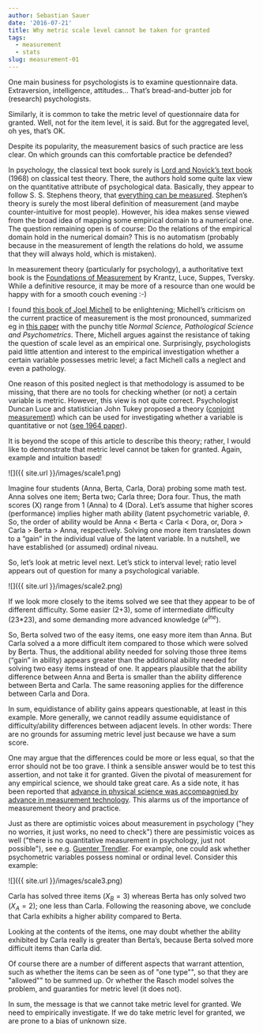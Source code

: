 ```yaml
---
author: Sebastian Sauer
date: '2016-07-21'
title: Why metric scale level cannot be taken for granted
tags:
  - measurement
  - stats
slug: measurement-01
---
```



One main business for psychologists is to examine questionnaire data. Extraversion, intelligence, attitudes… That’s bread-and-butter job for (research) psychologists.

Similarly, it is common to take the metric level of questionnaire data for granted. Well, not  for the item level, it is said. But for the aggregated level, oh yes, that’s OK.

Despite its popularity, the measurement basics of such practice are less clear. On which grounds can this comfortable practice be defended?

In psychology, the classical text book surely is [Lord and Novick’s text book](https://books.google.de/books?id=0nkMX_MqEQ4C&dq=Statistical+Theories+of+Mental+Test+Scores&hl=de&sa=X&ved=0ahUKEwjo1LWVkpPOAhUdM8AKHYIHBE0Q6AEIHDAA) (1968) on classical test theory. There, the authors hold some quite lax view on the quantitative attribute of psychological data. Basically, they appear to follow S. S. Stephens theory, that [everything can be measured](https://en.wikipedia.org/wiki/Level_of_measurement). Stephen’s theory is surely the most liberal definition of measurement (and maybe counter-intuitive for most people). However, his idea makes sense viewed from the broad idea of mapping some empirical domain to a numerical one. The question remaining open is of course: Do the relations of the empirical domain hold in the numerical domain? This is no automatism (probably because in the measurement of length the relations do hold, we assume that they will always hold, which is mistaken).

In measurement theory (particularly for psychology), a authoritative text book is the [Foundations of Measurement](https://books.google.de/books?id=rdNFAAAAYAAJ&q=foundations+of+measurement&dq=foundations+of+measurement&hl=de&sa=X&ved=0ahUKEwipgenOk5POAhVDDMAKHcojBTEQ6AEINDAD) by Krantz, Luce, Suppes, Tversky. While a definitive resource, it may be more of a resource than one would be happy with for a smooth couch evening :-)

I found [this book of Joel Michell](https://books.google.de/books?id=yOjJAgAAQBAJ&printsec=frontcover&dq=joel+michell+measurement&hl=de&sa=X&ved=0ahUKEwjMldOKlJPOAhVKLsAKHXGEB3kQ6AEIJzAB#v=onepage&q=joel%20michell%20measurement&f=false) to be enlightening; Michell’s criticism on the current practice of measurement is the most pronounced, summarized eg in [this paper](http://tap.sagepub.com/content/10/5/639.short) with the punchy title *Normal Science, Pathological Science and Psychometrics*. There, Michell argues against the resistance of taking the question of scale level as an empirical one. Surprisingly, psychologists paid little attention and interest to the empirical investigation whether a certain variable possesses metric level; a fact Michell calls a neglect and even a pathology.

One reason of this posited neglect is that methodology is assumed to be missing, that there are no tools for checking whether (or not) a certain variable is metric. However, this view is not quite correct. Psychologist Duncan Luce and statistician John Tukey proposed a theory ([conjoint measurement](https://en.wikipedia.org/wiki/Theory_of_conjoint_measurement)) which can be used for investigating whether a variable is quantitative or not ([see 1964 paper](http://www.sciencedirect.com/science/article/pii/002224966490015X)).

It is beyond the scope of this article to describe this theory; rather, I would like to demonstrate that metric level cannot be taken for granted. Again, example and intuition based!

 
![]({{ site.url }}/images/scale1.png)

 

Imagine four students (Anna, Berta, Carla, Dora) probing some math test. Anna solves one item; Berta two; Carla three; Dora four. Thus, the math scores (X) range from 1 (Anna) to 4 (Dora). Let’s assume that higher scores (performance) implies higher math ability (latent psychometric variable, $\theta$. So, the order of ability would be Anna < Berta < Carla < Dora, or, Dora > Carla > Berta > Anna, respectively. Solving one more item translates down to a “gain” in the individual value of the latent variable. In a nutshell, we have established (or assumed) ordinal niveau.

So, let’s look at metric level next. Let’s stick to interval level; ratio level appears out of question for many a psychological variable.

![]({{ site.url }}/images/scale2.png)

 

If we look more closely to the items solved we see that they appear to be of different difficulty. Some easier (2+3), some of intermediate difficulty (23*23), and some demanding more advanced knowledge ($e^{lne}$).

So, Berta solved two of the easy items, one easy more item than Anna. But Carla solved a a more difficult item compared to those which were solved by Berta. Thus, the additional ability needed for solving those three items (“gain” in ability) appears greater than the additional ability needed for solving two easy items instead of one. It appears plausible that the ability difference between Anna and Berta is smaller than the ability difference between Berta and Carla. The same reasoning applies for the difference between Carla and Dora.

In sum, equidistance of ability gains appears questionable, at least in this example. More generally, we cannot readily assume equidistance of difficulty/ability differences between adjacent levels. In other words: There are no grounds for assuming metric level just because we have a sum score.

One may argue that the differences could be more or less equal, so that the error should not be too grave. I think a sensible answer would be to test this assertion, and not take it for granted. Given the pivotal of measurement for any empirical science, we should take great care. As a side note, it has been reported that [advance in physical science was accompagnied by advance in measurement technology](http://tap.sagepub.com/content/19/5/579.short). This alarms us of the importance of measurement theory and practice.

Just as there are optimistic voices about measurement in psychology ("hey no worries, it just works, no need to check") there are pessimistic voices as well ("there is no quantitative measurement in psychology, just not possible"), see e.g. [Guenter Trendler](http://tap.sagepub.com/content/19/5/579.short). For example, one could ask whether psychometric variables possess nominal or ordinal level. Consider this example:

![]({{ site.url }}/images/scale3.png)

Carla has solved three items ($X_B = 3$) whereas Berta has only solved two ($X_A=2$); one less than Carla. Following the reasoning above, we conclude that Carla exhibits a higher ability compared to Berta.

Looking at the contents of the items, one may doubt whether the ability exhibited by Carla really is greater than Berta’s, because Berta solved more difficult items than Carla did.

Of course there are a number of different aspects that warrant attention, such as whether the items can be seen as of "one type"", so that they are "allowed"" to be summed up. Or whether the Rasch model solves the problem, and guaranties for metric level (it does not).

In sum, the message is that we cannot take metric level for granted. We need to empirically investigate. If we do take metric level for granted, we are prone to a bias of unknown size.
